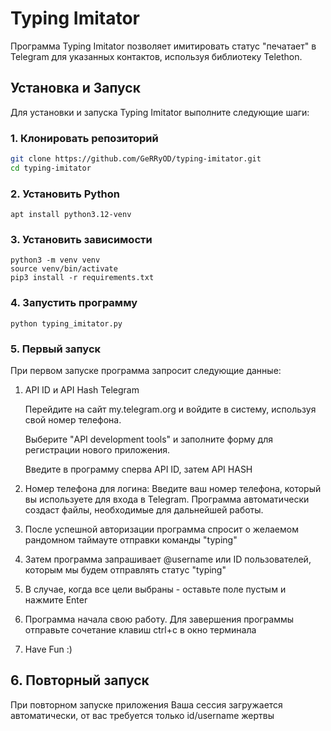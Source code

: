 # Typing Imitator

Программа Typing Imitator позволяет имитировать статус "печатает" в Telegram для указанных контактов, используя библиотеку Telethon.

## Установка и Запуск

Для установки и запуска Typing Imitator выполните следующие шаги:

### 1. Клонировать репозиторий

```bash
git clone https://github.com/GeRRyOD/typing-imitator.git
cd typing-imitator

```

### 2. Установить Python

```
apt install python3.12-venv

```

### 3. Установить зависимости
```
python3 -m venv venv
source venv/bin/activate
pip3 install -r requirements.txt

```

### 4. Запустить программу
```
python typing_imitator.py

```

### 5. Первый запуск
При первом запуске программа запросит следующие данные:
1. API ID и API Hash Telegram
   
   Перейдите на сайт my.telegram.org и войдите в систему, используя свой номер телефона.
   
   Выберите "API development tools" и заполните форму для регистрации нового приложения.
   
   Введите в программу сперва API ID, затем API HASH
   
3. Номер телефона для логина: Введите ваш номер телефона, который вы используете для входа в Telegram. Программа автоматически создаст файлы, необходимые для дальнейшей работы.
4. После успешной авторизации программа спросит о желаемом рандомном таймауте отправки команды "typing"
5. Затем программа запрашивает @username или ID пользователей, которым мы будем отправлять статус "typing"
6. В случае, когда все цели выбраны - оставьте поле пустым и нажмите Enter
7. Программа начала свою работу. Для завершения программы отправьте сочетание клавиш ctrl+c в окно терминала
8. Have Fun :)

## 6. Повторный запуск
При повторном запуске приложения Ваша сессия загружается автоматически, от вас требуется только id/username жертвы
